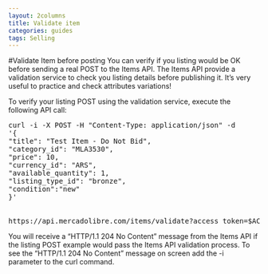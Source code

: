 ```yaml
---
layout: 2columns
title: Validate item
categories: guides
tags: Selling
---
```



#Validate Item before posting
You can verify if you listing would be OK before sending a real POST to the Items API. The Items API provide a validation service to check you listing details before publishing it. It’s very useful to practice and check attributes variations!

To verify your listing POST using the validation service, execute the following API call:

<pre class="terminal">
curl -i -X POST -H "Content-Type: application/json" -d
'{
"title": "Test Item - Do Not Bid",
"category_id": "MLA3530",
"price": 10,
"currency_id": "ARS",
"available_quantity": 1,
"listing_type_id": "bronze",
"condition":"new"
}'


https://api.mercadolibre.com/items/validate?access_token=$ACCESS_TOKEN
</pre>
You will receive a “HTTP/1.1 204 No Content” message from the Items API if the listing POST example would pass the Items API validation process. To see the “HTTP/1.1 204 No Content” message on screen add the -i parameter to the curl command.
